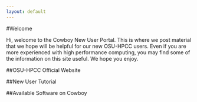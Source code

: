 ```yaml
---
layout: default
---
```


#Welcome

Hi, welcome to the Cowboy New User Portal. This is where we post material that we hope will be helpful for our new OSU-HPCC users. Even if you are more experienced with high performance computing, you may find some of the information on this site useful. We hope you enjoy.


##OSU-HPCC Official Website

##New User Tutorial

##Available Software on Cowboy

